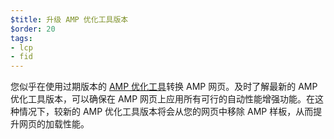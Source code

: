 ```yaml
---
$title: 升级 AMP 优化工具版本
$order: 20
tags:
- lcp
- fid
---
```


您似乎在使用过期版本的 [AMP 优化工具](https://amp.dev/documentation/guides-and-tutorials/optimize-and-measure/amp-optimizer-guide/)转换 AMP 网页。及时了解最新的 AMP 优化工具版本，可以确保在 AMP 网页上应用所有可行的自动性能增强功能。在这种情况下，较新的 AMP 优化工具版本将会从您的网页中移除 AMP 样板，从而提升网页的加载性能。
